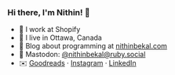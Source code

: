 ### Hi there, I'm Nithin! 👋

- 🛒 I work at Shopify
- 🍁 I live in Ottawa, Canada
- 📝 Blog about programming at [nithinbekal.com](https://nithinbekal.com/)
- 🐘 Mastodon: [@nithinbekal@ruby.social](https://ruby.social/@nithinbekal)
- ✉️ [Goodreads](https://www.goodreads.com/user/show/1059476-nithin-bekal) ·
  [Instagram](https://www.instagram.com/nithinbekal) ·
  [LinkedIn](https://www.linkedin.com/in/nithinbekal/)

<!--
**nithinbekal/nithinbekal** is a ✨ _special_ ✨ repository because its `README.md` (this file) appears on your GitHub profile.

Here are some ideas to get you started:

- 🔭 I’m currently working on ...
- 🌱 I’m currently learning ...
- 👯 I’m looking to collaborate on ...
- 🤔 I’m looking for help with ...
- 💬 Ask me about ...
- 📫 How to reach me: ...
- 😄 Pronouns: ...
- ⚡ Fun fact: ...
-->
